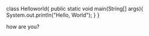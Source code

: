 class Helloworld{
public static void main(String[] args){
System.out.println("Hello, World");
}
}


how are you?
